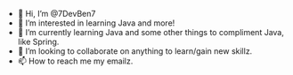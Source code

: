 - 👋 Hi, I’m @7DevBen7
- 👀 I’m interested in learning Java and more!
- 🌱 I’m currently learning Java and some other things to compliment Java, like Spring.
- 💞️ I’m looking to collaborate on anything to learn/gain new skillz.
- 📫 How to reach me my emailz.

<!---
7DevBen7/7DevBen7 is a ✨ special ✨ repository because its `README.md` (this file) appears on your GitHub profile.
You can click the Preview link to take a look at your changes.
--->
